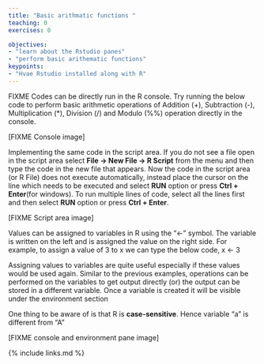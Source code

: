 ```yaml
---
title: "Basic arithmatic functions "
teaching: 0
exercises: 0

objectives:
- "learn about the Rstudio panes"
- "perform basic arithematic functions"
keypoints:
- "Hvae Rstudio installed along with R"
---
```

FIXME
Codes can be directly run in the R console. Try running the below code to perform basic 
arithmetic operations of Addition (+), Subtraction (-), Multiplication (*), Division (/) and Modulo (%%) 
operation directly in the console.

[FIXME Console image]

Implementing the same code in the script area. If you do not see a file open in the script 
area select **File → New File → R Script** from the menu and then type the code in the new file that appears.
Now the code in the script area (or R File) does not execute automatically, instead place 
the cursor on the line which needs to be executed and select **RUN** option or press **Ctrl + Enter**(for windows). 
To run multiple lines of code, select all the lines first and then select **RUN** option or press **Ctrl + Enter**.

[FIXME Script area image]


Values can be assigned to variables in R using the “<-” symbol. The variable is written on the left 
and is assigned the value on the right side. For example, to assign a value of 3 to x we can type the below code, 
x <- 3 

Assigning values to variables are quite useful especially if these values would be used again. 
Similar to the previous examples, operations can be performed on the variables to get output 
directly (or) the output can be stored in a different variable. 
Once a variable is created it will be visible under the environment section

One thing to be aware of is that R is **case-sensitive**. Hence variable “a” is different from “A”

[FIXME console and environment pane image]

{% include links.md %}
